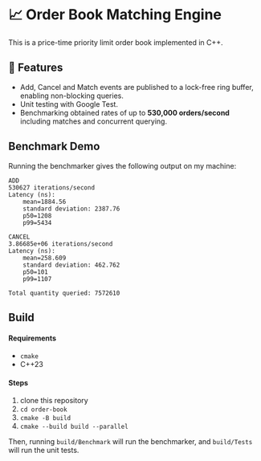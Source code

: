 # 📈 Order Book Matching Engine

This is a price-time priority limit order book implemented in C++.

## 🚀 Features
- Add, Cancel and Match events are published to a lock-free ring buffer, enabling non-blocking
  queries.
- Unit testing with Google Test.
- Benchmarking obtained rates of up to **530,000 orders/second** including matches and concurrent
  querying.

## Benchmark Demo

Running the benchmarker gives the following output on my machine:

```
ADD
530627 iterations/second
Latency (ns):
	mean=1884.56
	standard deviation: 2387.76
	p50=1208
	p99=5434

CANCEL
3.86685e+06 iterations/second
Latency (ns):
	mean=258.609
	standard deviation: 462.762
	p50=101
	p99=1107

Total quantity queried: 7572610
```

## Build
#### Requirements
- `cmake`
- C++23

#### Steps
1. clone this repository
2. `cd order-book`
3. `cmake -B build`
4. `cmake --build build --parallel`

Then, running `build/Benchmark` will run the benchmarker,
and `build/Tests` will run the unit tests.
